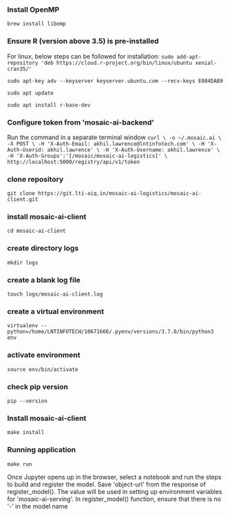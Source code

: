 ### Install OpenMP
`brew install libomp`


### Ensure R (version above 3.5) is pre-installed
For linux, below steps can be followed for installation:
`sudo add-apt-repository 'deb https://cloud.r-project.org/bin/linux/ubuntu xenial-cran35/'`

`sudo apt-key adv --keyserver keyserver.ubuntu.com --recv-keys E084DAB9`

`sudo apt update`

`sudo apt install r-base-dev`

### Configure token from 'mosaic-ai-backend'
Run the command in a separate terminal window
`curl \
  -o ~/.mosaic.ai \
  -X POST \
  -H 'X-Auth-Email: akhil.lawrence@lntinfotech.com' \
  -H 'X-Auth-Userid: akhil.lawrence' \
  -H 'X-Auth-Username: akhil.lawrence' \
  -H 'X-Auth-Groups':'[/mosaic/mosaic-ai-logistics]' \
  http://localhost:5000/registry/api/v1/token`

### clone repository
`git clone https://git.lti-aiq.in/mosaic-ai-logistics/mosaic-ai-client.git`

### install mosaic-ai-client
`cd mosaic-ai-client`

### create directory logs
`mkdir logs`

### create a blank log file
`touch logs/mosaic-ai-client.log`

### create a virtual environment
`virtualenv --python=/home/LNTINFOTECH/10671666/.pyenv/versions/3.7.0/bin/python3 env`

### activate environment
`source env/bin/activate`

### check pip version
`pip --version`

### Install mosaic-ai-client
`make install`

### Running application
`make run`

Once Jupyter opens up in the browser, select a notebook and run the steps to build and register the model. Save 'object-url' from the response of register_model(). The value will be used in setting up environment variables for 'mosaic-ai-serving'. In register_model() function, ensure that there is no '-' in the model name
